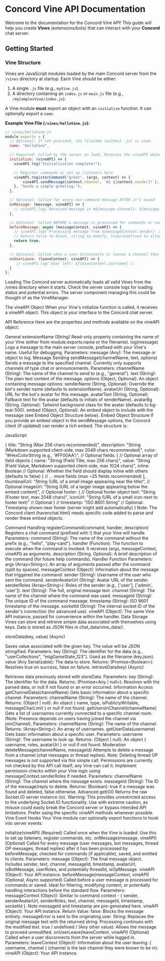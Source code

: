 # Concord Vine API Documentation

Welcome to the documentation for the Concord Vine API! This guide will help you create **Vines** (extensions/bots) that can interact with your **Concord** chat server.

## Getting Started

### Vine Structure

Vines are JavaScript modules loaded by the main Concord server from the `/vines` directory at startup. Each Vine should be either:

1.  A single `.js` file (e.g., `myVine.js`).
2.  A directory containing an `index.js` or `main.js` file (e.g., `/myComplexVine/index.js`).

A Vine module **must** export an object with an `initialize` function. It can optionally export a `name`.

**Example Vine File (`/vines/helloVine.js`):**

```javascript
// vines/helloVine.js
module.exports = {
  // Optional: If not provided, the filename (without .js) is used.
  name: "HelloVine",

  // Required: Called by the server on load. Receives the vineAPI object.
  initialize: (vineAPI) => {
    vineAPI.log("Initialization complete!");

    // Register commands or set up listeners here
    vineAPI.registerCommand("greet", (args, context) => {
        vineAPI.sendMessage(context.channel, `Hi ${context.sender}!`);
    }, "Sends a simple greeting.");
  },

  // Optional: Called for every non-command message AFTER it's saved
  onMessage: (message, vineAPI) => {
    // vineAPI.log(`Received message in #${message.channel}: ${message.text}`);
  },

  // Optional: Called BEFORE a message is processed for commands or saved
  beforeMessage: async (messageContext, vineAPI) => {
    // vineAPI.log(`Processing message from ${messageContext.sender}: ${messageContext.text}`);
    // Return false to block, string to modify, true/undefined to allow.
    return true;
  },

  // Optional: Called when a user disconnects or leaves a channel they were in
  onUserLeave: (leaveContext, vineAPI) => {
     // vineAPI.log(`User left: ${leaveContext.username}`);
  }
};
```


Loading
The Concord server automatically loads all valid Vines from the /vines directory when it starts. Check the server console logs for loading status and potential errors. The server component managing this could be thought of as the VineManager.

The vineAPI Object
When your Vine's initialize function is called, it receives a vineAPI object. This object is your interface to the Concord chat server.

API Reference
Here are the properties and methods available on the vineAPI object:

General
extensionName (String)
Read-only property containing the name of your Vine (either from module.exports.name or the filename).
log(message)
Logs a message to the main server console, prefixed with your Vine's name. Useful for debugging.
Parameters:
message (Any): The message or object to log.
Message Sending
sendMessage(channelName, text, options)
Sends a message to the specified channel. Currently only supports channels of type chat or announcements.
Parameters:
channelName (String): The name of the channel to send to (e.g., "general").
text (String): The plain text content of the message.
options (Object, Optional): An object containing message options:
senderName (String, Optional): Override the bot's sender name (defaults to extensionName).
avatarUrl (String, Optional): URL for the bot's avatar for this message.
avatarText (String, Optional): Fallback text for the avatar (defaults to initials of senderName).
avatarBg (String, Optional): Tailwind background class for the avatar (defaults to bg-teal-500).
embed (Object, Optional): An embed object to include with the message (see Embed Object Structure below).
Embed Object Structure
If you provide an embed object in the sendMessage options, the Concord client (if updated) can render a rich embed. The structure is:

JavaScript

{
  title: "String (Max 256 chars recommended)",
  description: "String (Markdown supported client-side, max 2048 chars recommended)",
  color: "#HexColorString (e.g., '#FF00AA')", // Optional
  fields: [ // Optional array of field objects
    {
      name: "String (Field Title, max 256 chars)",
      value: "String (Field Value, Markdown supported client-side, max 1024 chars)",
      inline: Boolean // Optional: Whether the field should display inline with others (defaults to false)
    }
    // ... more fields (max ~25 fields recommended)
  ],
  thumbnailUrl: "String (URL of a small image appearing near the title)", // Optional
  imageUrl: "String (URL of a larger image appearing below the embed content)", // Optional
  footer: { // Optional footer object
    text: "String (Footer text, max 2048 chars)",
    iconUrl: "String (URL of a small icon next to footer text)" // Optional
  }
  // timestamp: "ISO 8601 String" // Optional: Timestamp shown near footer (server might add automatically)
}
Note: The Concord client (havenchat.html) needs specific code added to parse and render these embed objects.

Command Handling
registerCommand(command, handler, description)
Registers a chat command (prefixed with !) that your Vine will handle.
Parameters:
command (String): The name of the command without the prefix (e.g., "hello", "play-card").
handler (Function): The function to execute when the command is invoked. It receives (args, messageContext, vineAPI) as arguments.
description (String, Optional): A brief description of the command (for future help commands).
Handler Function Parameters:
args (Array&lt;String>): An array of arguments passed after the command (split by spaces).
messageContext (Object): Information about the message that triggered the command:
sender (String): Username of the user who sent the command.
senderAvatarUrl (String): Avatar URL of the sender.
senderRoles (Array&lt;String>): Roles of the sender (e.g., ['user'], ['admin', 'user']).
text (String): The full, original message text.
channel (String): The name of the channel where the command was used.
messageId (String): The unique ID of the command message.
timestamp (String): ISO 8601 timestamp of the message.
socketId (String): The internal socket ID of the sender's connection (for advanced use).
vineAPI (Object): The same Vine API instance, passed for convenience within the handler.
Data Storage
Vines can store and retrieve simple data associated with themselves using keys. Data is stored as JSON files in chat_data/vine_data/<YourVineName>/.

storeData(key, value) (Async)

Saves value associated with the given key. The value will be JSON stringified.
Parameters:
key (String): The identifier for the data (e.g., "userCollections", "mtgGameState_123"). Used as the filename (key.json).
value (Any Serializable): The data to store.
Returns: (Promise&lt;Boolean>): Resolves true on success, false on failure.
retrieveData(key) (Async)

Retrieves data previously stored with storeData.
Parameters:
key (String): The identifier for the data.
Returns: (Promise&lt;Any | null>): Resolves with the parsed data, or null if not found or an error occurred.
Information Access
getChannelData(channelName)
Gets basic information about a specific channel.
Parameters:
channelName (String): The name of the channel.
Returns: (Object | null): An object { name, type, isPubliclyWritable, messageCharLimit } or null if not found.
getUsersInChannel(channelName)
Gets a list of usernames currently connected to a specific channel room. (Note: Presence depends on users having joined the channel via joinChannel).
Parameters:
channelName (String): The name of the channel.
Returns: (Array&lt;String>): An array of usernames.
getUserData(username)
Gets basic information about a specific user.
Parameters:
username (String): The username to look up.
Returns: (Object | null): An object { username, roles, avatarUrl } or null if not found.
Moderation
deleteMessage(channelName, messageId)
Attempts to delete a message from a channel (chat messages or thread replies). Note: Deleting thread OP messages is not supported via this simple call. Permissions are currently not checked by this API call itself; any Vine can call it. Implement permission checks within your Vine logic using messageContext.senderRoles if needed.
Parameters:
channelName (String): The channel where the message exists.
messageId (String): The ID of the message/reply to delete.
Returns: (Boolean): true if a message was found and deleted, false otherwise.
Advanced
getIO()
Returns the raw Socket.IO server instance (io).
Warning: This provides unrestricted access to the underlying Socket.IO functionality. Use with extreme caution, as misuse could easily break the Concord server or bypass intended API limitations. Prefer using the specific vineAPI methods whenever possible.
Vine Event Hooks
Your Vine module can optionally export functions to hook into server events:

initialize(vineAPI) (Required)
Called once when the Vine is loaded. Use this to set up listeners, register commands, etc.
onMessage(message, vineAPI) (Optional)
Called for every message (user messages, bot messages, thread OP messages, thread replies) after it has been processed by beforeMessage, checked for commands (if applicable), saved, and emitted to clients.
Parameters:
message (Object): The final message object. Includes sender, text, channel, messageId, timestamp, avatarUrl, isBotMessage, userRoles, and potentially threadId, isOpMessage.
vineAPI (Object): Your API instance.
beforeMessage(messageContext, vineAPI) (Optional, Async supported)
Called before a user message is processed for commands or saved. Ideal for filtering, modifying content, or potentially handling interactions before the standard flow.
Parameters:
messageContext (Object): Similar to command context - { sender, senderAvatarUrl, senderRoles, text, channel, messageId, timestamp, socketId }. Note messageId and timestamp are pre-generated here.
vineAPI (Object): Your API instance.
Return Value:
false: Blocks the message entirely. messageError is sent to the originating user.
String: Replaces the original message text with the returned string. Processing continues with the modified text.
true / undefined / (Any other value): Allows the message to proceed unmodified.
onUserLeave(leaveContext, vineAPI) (Optional)
Called when a user disconnects from the server while logged in.
Parameters:
leaveContext (Object): Information about the user leaving: { username, channel } (channel is the last channel they were known to be in).
vineAPI (Object): Your API instance.
